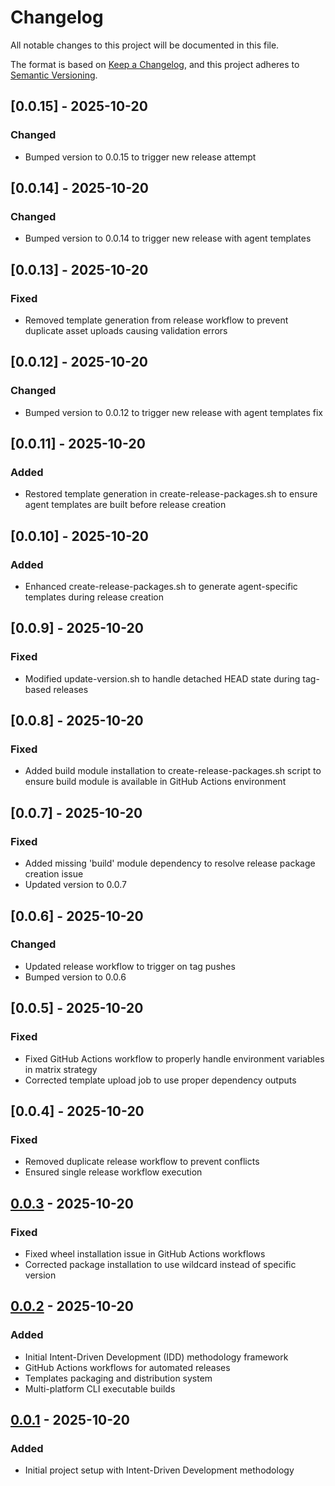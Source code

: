 # Changelog

All notable changes to this project will be documented in this file.

The format is based on [Keep a Changelog](https://keepachangelog.com/en/1.0.0/),
and this project adheres to [Semantic Versioning](https://semver.org/spec/v2.0.0.html).

## [0.0.15] - 2025-10-20

### Changed
- Bumped version to 0.0.15 to trigger new release attempt

## [0.0.14] - 2025-10-20

### Changed
- Bumped version to 0.0.14 to trigger new release with agent templates

## [0.0.13] - 2025-10-20

### Fixed
- Removed template generation from release workflow to prevent duplicate asset uploads causing validation errors

## [0.0.12] - 2025-10-20

### Changed
- Bumped version to 0.0.12 to trigger new release with agent templates fix

## [0.0.11] - 2025-10-20

### Added
- Restored template generation in create-release-packages.sh to ensure agent templates are built before release creation

## [0.0.10] - 2025-10-20

### Added
- Enhanced create-release-packages.sh to generate agent-specific templates during release creation

## [0.0.9] - 2025-10-20

### Fixed
- Modified update-version.sh to handle detached HEAD state during tag-based releases

## [0.0.8] - 2025-10-20

### Fixed
- Added build module installation to create-release-packages.sh script to ensure build module is available in GitHub Actions environment

## [0.0.7] - 2025-10-20

### Fixed
- Added missing 'build' module dependency to resolve release package creation issue
- Updated version to 0.0.7

## [0.0.6] - 2025-10-20

### Changed
- Updated release workflow to trigger on tag pushes
- Bumped version to 0.0.6

## [0.0.5] - 2025-10-20

### Fixed
- Fixed GitHub Actions workflow to properly handle environment variables in matrix strategy
- Corrected template upload job to use proper dependency outputs

## [0.0.4] - 2025-10-20

### Fixed
- Removed duplicate release workflow to prevent conflicts
- Ensured single release workflow execution

## [0.0.3] - 2025-10-20

### Fixed
- Fixed wheel installation issue in GitHub Actions workflows
- Corrected package installation to use wildcard instead of specific version

[0.0.3]: https://github.com/nom-nom-hub/intent-kit/compare/v0.0.2...v0.0.3

## [0.0.2] - 2025-10-20

### Added
- Initial Intent-Driven Development (IDD) methodology framework
- GitHub Actions workflows for automated releases
- Templates packaging and distribution system
- Multi-platform CLI executable builds

[0.0.2]: https://github.com/nom-nom-hub/intent-kit/compare/v0.0.1...v0.0.2

## [0.0.1] - 2025-10-20

### Added
- Initial project setup with Intent-Driven Development methodology

[0.0.1]: https://github.com/nom-nom-hub/intent-kit/compare/v0.0.0...v0.0.1